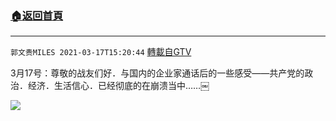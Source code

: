 ﻿###  [:house:返回首頁](https://github.com/ourhimalayas/txt)
---

`郭文贵MILES 2021-03-17T15:20:44` [轉載自GTV](https://gtv.org/web/#/UserInfo/5e596957357cc612d35a8044)

3月17号：尊敬的战友们好．与国内的企业家通话后的一些感受——共产党的政治．经济．生活信心．已经彻底的在崩溃当中……￼

[![](https://filegroup.gtv.org/cdn-cgi/image/width=600/https://filegroup.gtv.org/group6/web/20210317/15/20/0/2c6a979f946524482a37c7f85a6a20b8.jpg)](https://filegroup.gtv.org/group6/web/20210317/15/20/0/54d5c22646b68d45c64732bd4795e7f4.mp4)